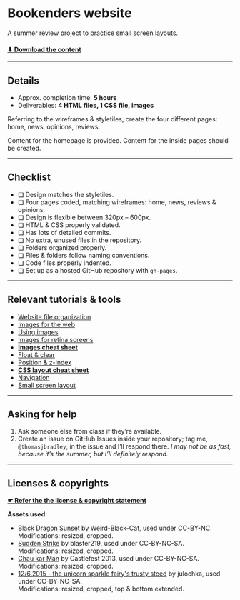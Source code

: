 # Bookenders website

A summer review project to practice small screen layouts.

#### [⬇ Download the content](https://github.com/ltw-summer-reviews/bookenders-website/archive/master.zip)

---

## Details

- Approx. completion time: **5 hours**
- Deliverables: **4 HTML files, 1 CSS file, images**

Referring to the wireframes & styletiles, create the four different pages: home, news, opinions, reviews.

Content for the homepage is provided. Content for the inside pages should be created.

---

## Checklist

- ❏ Design matches the styletiles.
- ❏ Four pages coded, matching wireframes: home, news, reviews & opinions.
- ❏ Design is flexible between 320px – 600px.
- ❏ HTML & CSS properly validated.
- ❏ Has lots of detailed commits.
- ❏ No extra, unused files in the repository.
- ❏ Folders organized properly.
- ❏ Files & folders follow naming conventions.
- ❏ Code files properly indented.
- ❏ Set up as a hosted GitHub repository with `gh-pages`.

---

## Relevant tutorials & tools

- [Website file organization](https://learntheweb.coures/topics/organization/)
- [Images for the web](https://learntheweb.coures/topics/image-formats/)
- [Using images](https://learntheweb.coures/topics/using-images/)
- [Images for retina screens](https://learntheweb.coures/topics/images-for-retina/)
- **[Images cheat sheet](https://learntheweb.coures/topics/images-cheat-sheet/)**
- [Float & clear](https://learntheweb.coures/topics/float-clear/)
- [Position & z-index](https://learntheweb.coures/topics/position-zindex/)
- **[CSS layout cheat sheet](https://learntheweb.coures/topics/css-layout-cheat-sheet/)**
- [Navigation](https://learntheweb.coures/topics/navigation/)
- [Small screen layout](https://learntheweb.coures/topics/small-screen-layout/)

---

## Asking for help

1. Ask someone else from class if they’re available.
2. Create an issue on GitHub Issues inside your repository; tag me, `@thomasjbradley`, in the issue and I’ll respond there. *I may not be as fast, because it’s the summer, but I’ll definitely respond.*

---

## Licenses & copyrights

**[☛ Refer the the license & copyright statement](https://github.com/ltw-summer-reviews/meta#license--copyright-statement)**

**Assets used:**

- [Black Dragon Sunset](http://weird-black-cat.deviantart.com/art/Black-Dragon-Sunset-485435881) by Weird-Black-Cat, used under CC-BY-NC.<br>Modifications: resized, cropped.
- [Sudden Strike](https://www.flickr.com/photos/blaster219/376922390/) by blaster219, used under CC-BY-NC-SA.<br>Modifications: resized, cropped.
- [Chau kar Man](https://www.flickr.com/photos/chaukar/9483289897/) by Castlefest 2013, used under CC-BY-NC-SA.<br>Modifications: resized, cropped.
- [12/6.2015 - the unicorn sparkle fairy's trusty steed](https://www.flickr.com/photos/julochka/18557575168/) by julochka, used under CC-BY-NC-SA.<br>Modifications: resized, cropped, top & bottom extended.
